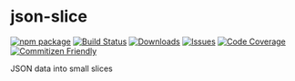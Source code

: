 # json-slice

[![npm package][npm-img]][npm-url]
[![Build Status][build-img]][build-url]
[![Downloads][downloads-img]][downloads-url]
[![Issues][issues-img]][issues-url]
[![Code Coverage][codecov-img]][codecov-url]
[![Commitizen Friendly][commitizen-img]][commitizen-url]

JSON data into small slices


[build-img]: https://github.com/noyobo/json-slice/actions/workflows/release.yml/badge.svg
[build-url]: https://github.com/noyobo/json-slice/actions/workflows/release.yml
[downloads-img]: https://img.shields.io/npm/dt/json-slice
[downloads-url]: https://www.npmtrends.com/json-slice
[npm-img]: https://img.shields.io/npm/v/json-slice
[npm-url]: https://www.npmjs.com/package/json-slice
[issues-img]: https://img.shields.io/github/issues/noyobo/json-slice
[issues-url]: https://github.com/noyobo/json-slice/issues
[codecov-img]: https://codecov.io/gh/noyobo/json-slice/branch/main/graph/badge.svg
[codecov-url]: https://codecov.io/gh/noyobo/json-slice
[commitizen-img]: https://img.shields.io/badge/commitizen-friendly-brightgreen.svg
[commitizen-url]: http://commitizen.github.io/cz-cli/
